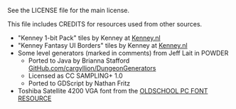 See the LICENSE file for the main license.

This file includes CREDITS for resources used from other sources.

- "Kenney 1-bit Pack" tiles by Kenney at [Kenney.nl](https://www.kenney.nl)
- "Kenney Fantasy UI Borders" tiles by Kenney at [Kenney.nl](https://www.kenney.nl)
- Some level generators (marked in comments) from Jeff Lait in POWDER
    - Ported to Java by Brianna Stafford [GitHub.com/cargyllion/DungeonGenerators](https://github.com/cargyllion/DungeonGenerators)
    - Licensed as CC SAMPLING+ 1.0
    - Ported to GDScript by Nathan Fritz
- Toshiba Satellite 4200 VGA font from the [OLDSCHOOL PC FONT RESOURCE](https://int10h.org/oldschool-pc-fonts/fontlist/?2#toshiba)
